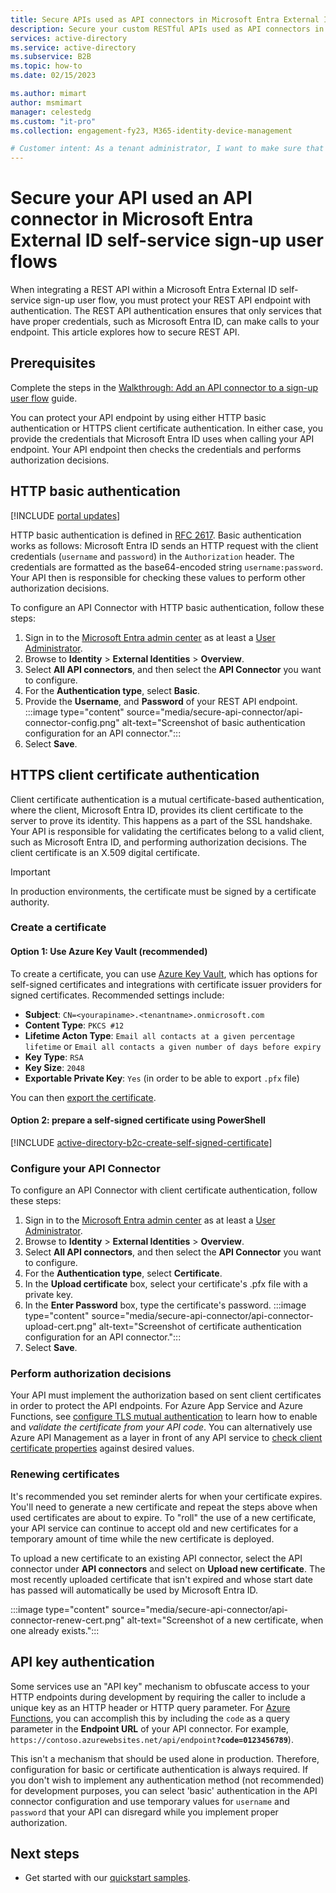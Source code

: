 ```yaml
---
title: Secure APIs used as API connectors in Microsoft Entra External ID self-service sign-up user flows
description: Secure your custom RESTful APIs used as API connectors in self-service sign-up user flows.
services: active-directory
ms.service: active-directory
ms.subservice: B2B
ms.topic: how-to
ms.date: 02/15/2023

ms.author: mimart
author: msmimart
manager: celestedg
ms.custom: "it-pro"
ms.collection: engagement-fy23, M365-identity-device-management

# Customer intent: As a tenant administrator, I want to make sure that I protect my API endpoint with proper authentication. 
---
```


# Secure your API used an API connector in Microsoft Entra External ID self-service sign-up user flows

When integrating a REST API within a Microsoft Entra External ID self-service sign-up user flow, you must protect your REST API endpoint with authentication. The REST API authentication ensures that only services that have proper credentials, such as Microsoft Entra ID, can make calls to your endpoint. This article explores how to secure REST API. 

## Prerequisites
Complete the steps in the [Walkthrough: Add an API connector to a sign-up user flow](self-service-sign-up-add-api-connector.md) guide.

You can protect your API endpoint by using either HTTP basic authentication or HTTPS client certificate authentication. In either case, you provide the credentials that Microsoft Entra ID uses when calling your API endpoint. Your API endpoint then checks the credentials and performs authorization decisions.

## HTTP basic authentication

[!INCLUDE [portal updates](~/includes/portal-update.md)]

HTTP basic authentication is defined in [RFC 2617](https://tools.ietf.org/html/rfc2617). Basic authentication works as follows: Microsoft Entra ID sends an HTTP request with the client credentials (`username` and `password`) in the `Authorization` header. The credentials are formatted as the base64-encoded string `username:password`. Your API then is responsible for checking these values to perform other authorization decisions.

To configure an API Connector with HTTP basic authentication, follow these steps:

1. Sign in to the [Microsoft Entra admin center](https://entra.microsoft.com) as at least a [User Administrator](~/identity/role-based-access-control/permissions-reference.md#user-administrator).
1. Browse to **Identity** > **External Identities** > **Overview**.
1. Select **All API connectors**, and then select the **API Connector** you want to configure.
1. For the **Authentication type**, select **Basic**.
1. Provide the **Username**, and **Password** of your REST API endpoint.
    :::image type="content" source="media/secure-api-connector/api-connector-config.png" alt-text="Screenshot of basic authentication configuration for an API connector.":::
1. Select **Save**.

## HTTPS client certificate authentication

Client certificate authentication is a mutual certificate-based authentication, where the client, Microsoft Entra ID, provides its client certificate to the server to prove its identity. This happens as a part of the SSL handshake. Your API is responsible for validating the certificates belong to a valid client, such as Microsoft Entra ID, and performing authorization decisions. The client certificate is an X.509 digital certificate. 

> [!IMPORTANT]
> In production environments, the certificate must be signed by a certificate authority.

### Create a certificate

#### Option 1: Use Azure Key Vault (recommended)

To create a certificate, you can use [Azure Key Vault](/azure/key-vault/certificates/create-certificate), which has options for self-signed certificates and integrations with certificate issuer providers for signed certificates. Recommended settings include:
- **Subject**: `CN=<yourapiname>.<tenantname>.onmicrosoft.com`
- **Content Type**: `PKCS #12`
- **Lifetime Acton Type**: `Email all contacts at a given percentage lifetime` or `Email all contacts a given number of days before expiry`
- **Key Type**: `RSA`
- **Key Size**: `2048`
- **Exportable Private Key**: `Yes` (in order to be able to export `.pfx` file)

You can then [export the certificate](/azure/key-vault/certificates/how-to-export-certificate).

#### Option 2: prepare a self-signed certificate using PowerShell

[!INCLUDE [active-directory-b2c-create-self-signed-certificate](~/includes/entra-b2c-create-self-signed-certificate.md)]

### Configure your API Connector

To configure an API Connector with client certificate authentication, follow these steps:

1. Sign in to the [Microsoft Entra admin center](https://entra.microsoft.com) as at least a [User Administrator](~/identity/role-based-access-control/permissions-reference.md#user-administrator).
1. Browse to **Identity** > **External Identities** > **Overview**.
1. Select **All API connectors**, and then select the **API Connector** you want to configure.
1. For the **Authentication type**, select **Certificate**.
1. In the **Upload certificate** box, select your certificate's .pfx file with a private key.
1. In the **Enter Password** box, type the certificate's password.
  :::image type="content" source="media/secure-api-connector/api-connector-upload-cert.png" alt-text="Screenshot of certificate authentication configuration for an API connector.":::
1. Select **Save**.

### Perform authorization decisions 
Your API must implement the authorization based on sent client certificates in order to protect the API endpoints. For Azure App Service and Azure Functions, see [configure TLS mutual authentication](/azure/app-service/app-service-web-configure-tls-mutual-auth) to learn how to enable and *validate the certificate from your API code*.  You can alternatively use Azure API Management as a layer in front of any API service to [check client certificate properties](
../../api-management/api-management-howto-mutual-certificates-for-clients.md) against desired values.

### Renewing certificates
It's recommended you set reminder alerts for when your certificate expires. You'll need to generate a new certificate and repeat the steps above when used certificates are about to expire. To "roll" the use of a new certificate, your API service can continue to accept old and new certificates for a temporary amount of time while the new certificate is deployed. 

To upload a new certificate to an existing API connector, select the API connector under **API connectors** and select on **Upload new certificate**. The most recently uploaded certificate that isn't expired and whose start date has passed will automatically be used by Microsoft Entra ID.

  :::image type="content" source="media/secure-api-connector/api-connector-renew-cert.png" alt-text="Screenshot of a new certificate, when one already exists.":::

## API key authentication

Some services use an "API key" mechanism to obfuscate access to your HTTP endpoints during development by requiring the caller to include a unique key as an HTTP header or HTTP query parameter. For [Azure Functions](/azure/azure-functions/functions-bindings-http-webhook-trigger#authorization-keys), you can accomplish this by including the `code` as a query parameter in the **Endpoint URL** of your API connector. For example, `https://contoso.azurewebsites.net/api/endpoint`<b>`?code=0123456789`</b>). 

This isn't a mechanism that should be used alone in production. Therefore, configuration for basic or certificate authentication is always required. If you don't wish to implement any authentication method (not recommended) for development purposes, you can select 'basic' authentication in the API connector configuration and use temporary values for `username` and `password` that your API can disregard while you implement proper authorization.

## Next steps
- Get started with our [quickstart samples](code-samples-self-service-sign-up.md#api-connector-azure-function-quickstarts).
